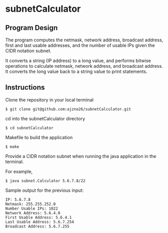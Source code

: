 # subnetCalculator

## Program Design

The program computes the netmask, network address, broadcast address, first and last usable addresses, and the number of usable IPs given the CIDR notation subnet. 

It converts a string (IP address) to a long value, and performs bitwise operations to calculate netmask, network address, and broadcast address. It converts the long value back to a string value to print statements. 

## Instructions
Clone the repository in your local terminal

    $ git clone git@github.com:ajzno26/subnetCalculator.git
    
cd into the subnetCalculator directory

    $ cd subnetCalculator

Makefile to build the application

    $ make 

Provide a CIDR notation subnet when running the java application in the terminal. 

For example, 

    $ java subnet.Calculator 5.6.7.8/22 

Sample output for the previous input: 

    IP: 5.6.7.8
    Netmask: 255.255.252.0
    Number Usable IPs: 1022
    Network Address: 5.6.4.0
    First Usable Address: 5.6.4.1
    Last Usable Address: 5.6.7.254
    Broadcast Address: 5.6.7.255
